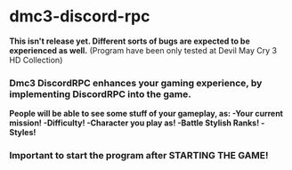 # dmc3-discord-rpc
**This isn't release yet. Different sorts of bugs are expected to be experienced as well.**
(Program have been only tested at Devil May Cry 3 HD Collection)

### Dmc3 DiscordRPC enhances your gaming experience, by implementing DiscordRPC into the game.
 **People will be able to see some stuff of your gameplay, as:
 -Your current mission!
 -Difficulty!
 -Character you play as!
 -Battle Stylish Ranks!
 -Styles!**

### Important to start the program after STARTING THE GAME!
